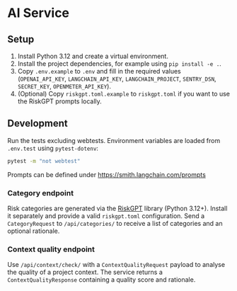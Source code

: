 # AI Service

## Setup

1. Install Python 3.12 and create a virtual environment.
2. Install the project dependencies, for example using `pip install -e .`.
3. Copy `.env.example` to `.env` and fill in the required values (`OPENAI_API_KEY`, `LANGCHAIN_API_KEY`, `LANGCHAIN_PROJECT`, `SENTRY_DSN`, `SECRET_KEY`, `OPENMETER_API_KEY`).
4. (Optional) Copy `riskgpt.toml.example` to `riskgpt.toml` if you want to use the RiskGPT prompts locally.

## Development

Run the tests excluding webtests. Environment variables are loaded from
`.env.test` using `pytest-dotenv`:

```bash
pytest -m "not webtest"
```

Prompts can be defined under <https://smith.langchain.com/prompts>

### Category endpoint

Risk categories are generated via the [RiskGPT](https://pypi.org/project/riskgpt/)
library (Python 3.12+). Install it separately and provide a valid
`riskgpt.toml` configuration. Send a `CategoryRequest` to
`/api/categories/` to receive a list of categories and an optional rationale.

### Context quality endpoint

Use `/api/context/check/` with a `ContextQualityRequest` payload to analyse the
quality of a project context. The service returns a `ContextQualityResponse`
containing a quality score and rationale.

